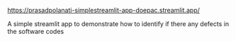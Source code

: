 https://prasadpolanati-simplestreamlit-app-doepac.streamlit.app/


A simple streamlit app to demonstrate how to identify if there any defects in the software codes

